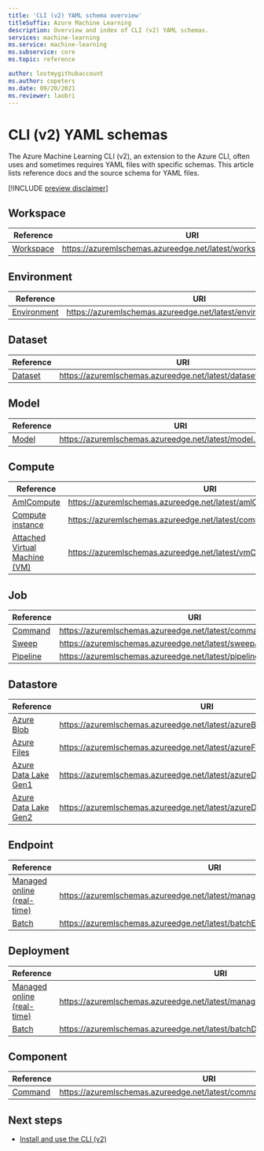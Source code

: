 ```yaml
---
title: 'CLI (v2) YAML schema overview'
titleSuffix: Azure Machine Learning
description: Overview and index of CLI (v2) YAML schemas.
services: machine-learning
ms.service: machine-learning
ms.subservice: core
ms.topic: reference

author: lostmygithubaccount
ms.author: copeters
ms.date: 09/20/2021
ms.reviewer: laobri
---
```


# CLI (v2) YAML schemas

The Azure Machine Learning CLI (v2), an extension to the Azure CLI, often uses and sometimes requires YAML files with specific schemas. This article lists reference docs and the source schema for YAML files.

[!INCLUDE [preview disclaimer](../../includes/machine-learning-preview-generic-disclaimer.md)]

## Workspace

| Reference | URI |
| - | - |
| [Workspace](reference-yaml-workspace.md) | https://azuremlschemas.azureedge.net/latest/workspace.schema.json |

## Environment

| Reference | URI |
| - | - |
| [Environment](reference-yaml-environment.md) | https://azuremlschemas.azureedge.net/latest/environment.schema.json |

## Dataset

| Reference | URI |
| - | - |
| [Dataset](reference-yaml-dataset.md) | https://azuremlschemas.azureedge.net/latest/dataset.schema.json |

## Model

| Reference | URI |
| - | - |
| [Model](reference-yaml-model.md) | https://azuremlschemas.azureedge.net/latest/model.schema.json |

## Compute

| Reference | URI |
| - | - |
| [AmlCompute](reference-yaml-compute-aml.md) | https://azuremlschemas.azureedge.net/latest/amlCompute.schema.json |
| [Compute instance](reference-yaml-compute-instance.md) | https://azuremlschemas.azureedge.net/latest/computeInstance.schema.json |
| [Attached Virtual Machine (VM)](reference-yaml-compute-vm.md) | https://azuremlschemas.azureedge.net/latest/vmCompute.schema.json |

## Job

| Reference | URI |
| - | - |
| [Command](reference-yaml-job-command.md) | https://azuremlschemas.azureedge.net/latest/commandJob.schema.json |
| [Sweep](reference-yaml-job-sweep.md) | https://azuremlschemas.azureedge.net/latest/sweepJob.schema.json |
| [Pipeline](reference-yaml-job-pipeline.md) | https://azuremlschemas.azureedge.net/latest/pipelineJob.schema.json |

## Datastore

| Reference | URI |
| - | - |
| [Azure Blob](reference-yaml-datastore-blob.md) | https://azuremlschemas.azureedge.net/latest/azureBlob.schema.json |
| [Azure Files](reference-yaml-datastore-files.md) | https://azuremlschemas.azureedge.net/latest/azureFile.schema.json |
| [Azure Data Lake Gen1](reference-yaml-datastore-data-lake-gen1.md) | https://azuremlschemas.azureedge.net/latest/azureDataLakeGen1.schema.json |
| [Azure Data Lake Gen2](reference-yaml-datastore-data-lake-gen2.md) | https://azuremlschemas.azureedge.net/latest/azureDataLakeGen2.schema.json |

## Endpoint

| Reference | URI |
| - | - |
| [Managed online (real-time)](reference-yaml-endpoint-managed-online.md) | https://azuremlschemas.azureedge.net/latest/managedOnlineEndpoint.schema.json |
| [Batch](reference-yaml-endpoint-batch.md) | https://azuremlschemas.azureedge.net/latest/batchEndpoint.schema.json |

## Deployment

| Reference | URI |
| - | - |
| [Managed online (real-time)](reference-yaml-deployment-managed-online.md) | https://azuremlschemas.azureedge.net/latest/managedOnlineDeployment.schema.json |
| [Batch](reference-yaml-deployment-batch.md) | https://azuremlschemas.azureedge.net/latest/batchDeployment.schema.json |

## Component

| Reference | URI |
| - | - |
| [Command](reference-yaml-component-command.md) | https://azuremlschemas.azureedge.net/latest/commandComponent.schema.json |

## Next steps

- [Install and use the CLI (v2)](how-to-configure-cli.md)

